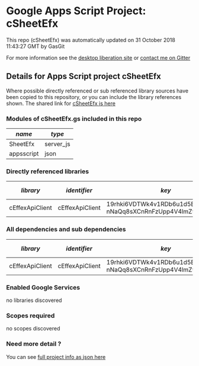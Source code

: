 # Google Apps Script Project: cSheetEfx
This repo (cSheetEfx) was automatically updated on 31 October 2018 11:43:27 GMT by GasGit

For more information see the [desktop liberation site](https://ramblings.mcpher.com/drive-sdk-and-github/getting-your-apps-scripts-to-github "desktop liberation") or [contact me on Gitter](https://gitter.im/desktopliberation/community "Bruce McPherson - GDE")
## Details for Apps Script project cSheetEfx
Where possible directly referenced or sub referenced library sources have been copied to this repository, or you can include the library references shown. 
The shared link for [cSheetEfx is here](https://script.google.com/d/1X33G3XxC-ulHVaS1gDTsqT3g3-BQ_YaWk1_jhOe-UhZwAo_n40IdW1S1/edit?usp=sharing "open in the GAS IDE")

### Modules of cSheetEfx.gs included in this repo
*name*|*type*
--- | --- 
SheetEfx| server_js
appsscript| json
### Directly referenced libraries
*library*|*identifier*|*key*|*version*|*dev mode*|*source*|
--- | --- | --- | --- | --- | --- 
cEffexApiClient| cEffexApiClient|19rhki6VDTWk4v1RDb6u1d5E-nNaQq8sXCnRnFzUpp4V4lmZ9Z6R_PP9n|14|no|[here](libraries/cEffexApiClient "library source")
### All dependencies and sub dependencies
*library*|*identifier*|*key*|*version*|*dev mode*|*source*|
--- | --- | --- | --- | --- | --- 
cEffexApiClient| cEffexApiClient|19rhki6VDTWk4v1RDb6u1d5E-nNaQq8sXCnRnFzUpp4V4lmZ9Z6R_PP9n|14|no|[here](libraries/cEffexApiClient "library source")
### Enabled Google Services
no libraries discovered
### Scopes required
no scopes discovered
### Need more detail ?
You can see [full project info as json here](info.json)
